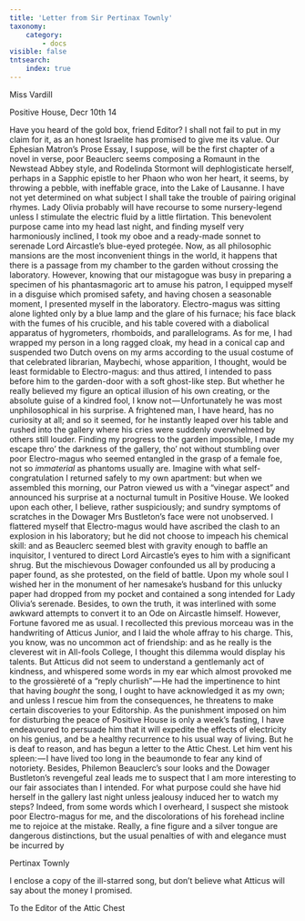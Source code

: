 ```yaml
---
title: 'Letter from Sir Pertinax Townly'
taxonomy:
    category:
        - docs
visible: false
tntsearch:
    index: true
---
```


<div class="author">Miss Vardill</div>

Positive House, Decr 10th 14

Have you heard of the gold box, friend Editor? I shall not fail to put in my claim for it, as an honest Israelite has promised to give me its value. Our Ephesian Matron’s Prose Essay, I suppose, will be the first chapter of a novel in verse, poor Beauclerc seems composing a Romaunt in the Newstead Abbey style, and Rodelinda Stormont will dephlogisticate herself, perhaps in a Sapphic epistle to her Phaon who won her heart, it seems, by throwing a pebble, with ineffable grace, into the Lake of Lausanne. I have not yet determined on what subject I shall take the trouble of pairing original rhymes. Lady Olivia probably will have recourse to some nursery-legend unless I stimulate the electric fluid by a little flirtation. This benevolent purpose came into my head last night, and finding myself very harmoniously inclined, I took my oboe and a ready-made sonnet to serenade Lord Aircastle’s blue-eyed protegée. Now, as all philosophic mansions are the most inconvenient things in the world, it happens that there is a passage from my chamber to the garden without crossing the laboratory. However, knowing that our mistagogue was busy in preparing a specimen of his phantasmagoric art to amuse his patron, I equipped myself in a disguise which promised safety, and having chosen a seasonable moment, I presented myself in the laboratory. Electro-magus was sitting alone lighted only by a blue lamp and the glare of his furnace; his face black with the fumes of his crucible, and his table covered with a diabolical apparatus of hygrometers, rhomboids, and parallelograms. As for me, I had wrapped my person in a long ragged cloak, my head in a conical cap and suspended two Dutch ovens on my arms according to the usual costume of that celebrated librarian, Maybechi, whose apparition, I thought, would be least formidable to Electro-magus: and thus attired, I intended to pass before him to the garden-door with a soft ghost-like step. But whether he really believed my figure an optical illusion of his own creating, or the absolute guise of a kindred fool, I know not — Unfortunately he was most unphilosophical in his surprise. A frightened man, I have heard, has no curiosity at all; and so it seemed, for he instantly leaped over his table and rushed into the gallery where his cries were suddenly overwhelmed by others still louder. Finding my progress to the garden impossible, I made my escape thro’ the darkness of the gallery, tho’ not without stumbling over poor Electro-magus who seemed entangled in the grasp of a female foe, not so *immaterial* as phantoms usually are. Imagine with what self-congratulation I returned safely to my own apartment: but when we assembled this morning, our Patron viewed us with a “vinegar aspect” and announced his surprise at a nocturnal tumult in Positive House. We looked upon each other, I believe, rather suspiciously; and sundry symptoms of scratches in the Dowager Mrs Bustleton’s face were not unobserved. I flattered myself that Electro-magus would have ascribed the clash to an explosion in his laboratory; but he did not choose to impeach his chemical skill: and as Beauclerc seemed blest with gravity enough to baffle an inquisitor, I ventured to direct Lord Aircastle’s eyes to him with a significant shrug. But the mischievous Dowager confounded us all by producing a paper found, as she protested, on the field of battle. Upon my whole soul I wished her in the monument of her namesake’s husband for this unlucky paper had dropped from my pocket and contained a song intended for Lady Olivia’s serenade. Besides, to own the truth, it was interlined with some awkward attempts to convert it to an Ode on Aircastle himself. However, Fortune favored me as usual. I recollected this previous morceau was in the handwriting of Atticus Junior, and I laid the whole affray to his charge. This, you know, was no uncommon act of friendship: and as he really is the cleverest wit in All-fools College, I thought this dilemma would display his talents. But Atticus did not seem to understand a gentlemanly act of kindness, and whispered some words in my ear which almost provoked me to the grossièreté of a “reply churlish” — He had the impertinence to hint that having *bought* the song, I ought to have acknowledged it as my own; and unless I rescue him from the consequences, he threatens to make certain discoveries to your Editorship. As the punishment imposed on him for disturbing the peace of Positive House is only a week’s fasting, I have endeavoured to persuade him that it will expedite the effects of electricity on his genius, and be a healthy recurrence to his usual way of living. But he is deaf to reason, and has begun a letter to the Attic Chest. Let him vent his spleen: — I have lived too long in the beaumonde to fear any kind of notoriety. Besides, Philemon Beauclerc’s sour looks and the Dowager Bustleton’s revengeful zeal leads me to suspect that I am more interesting to our fair associates than I intended. For what purpose could she have hid herself in the gallery last night unless jealousy induced her to watch my steps? Indeed, from some words which I overheard, I suspect she mistook poor Electro-magus for me, and the discolorations of his forehead incline me to rejoice at the mistake. Really, a fine figure and a silver tongue are dangerous distinctions, but the usual penalties of with and elegance must be incurred by

Pertinax Townly

I enclose a copy of the ill-starred song, but don’t believe what Atticus will say about the money I promised.

To the Editor of the Attic Chest
